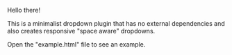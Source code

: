 Hello there!

This is a minimalist dropdown plugin that has no external dependencies
and also creates responsive "space aware" dropdowns.

Open the "example.html" file to see an example.

